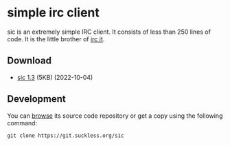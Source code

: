 simple irc client
=================
sic is an extremely simple IRC client. It consists of less than 250 lines of
code. It is the little brother of [irc it](/ii).

Download
--------
* [sic 1.3](//dl.suckless.org/tools/sic-1.3.tar.gz) (5KB) (2022-10-04)

Development
-----------
You can [browse](//git.suckless.org/sic) its source code repository or get a
copy using the following command:

	git clone https://git.suckless.org/sic

